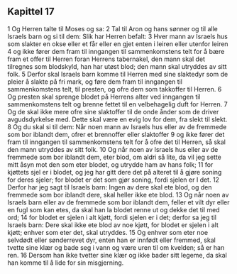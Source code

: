 ## Kapittel 17

1 Og Herren talte til Moses og sa:
2 Tal til Aron og hans sønner og til alle Israels barn og si til dem: Slik har Herren befalt:
3 Hver mann av Israels hus som slakter en okse eller et får eller en gjet enten i leiren eller utenfor leiren
4 og ikke fører dem fram til inngangen til sammenkomstens telt for å bære fram et offer til Herren foran Herrens tabernakel, den mann skal det tilregnes som blodskyld, han har utøst blod; den mann skal utryddes av sitt folk.
5 Derfor skal Israels barn komme til Herren med sine slaktedyr som de pleier å slakte på fri mark, og føre dem fram til inngangen til sammenkomstens telt, til presten, og ofre dem som takkoffer til Herren.
6 Og presten skal sprenge blodet på Herrens alter ved inngangen til sammenkomstens telt og brenne fettet til en velbehagelig duft for Herren.
7 Og de skal ikke mere ofre sine slaktoffer til de onde ånder som de driver avgudsdyrkelse med. Dette skal være en evig lov for dem, fra slekt til slekt.
8 Og du skal si til dem: Når noen mann av Israels hus eller av de fremmede som bor iblandt dem, ofrer et brennoffer eller slaktoffer
9 og ikke fører det fram til inngangen til sammenkomstens telt for å ofre det til Herren, så skal den mann utryddes av sitt folk.
10 Og når noen av Israels hus eller av de fremmede som bor iblandt dem, eter blod, om aldri så lite, da vil jeg sette mitt åsyn mot den som eter blodet, og utrydde ham av hans folk;
11 for kjøttets sjel er i blodet, og jeg har gitt dere det på alteret til å gjøre soning for deres sjeler; for blodet er det som gjør soning, fordi sjelen er I det.
12 Derfor har jeg sagt til Israels barn: Ingen av dere skal ete blod, og den fremmede som bor iblandt dere, skal heller ikke ete blod.
13 Og når noen av Israels barn eller av de fremmede som bor iblandt dem, feller et vilt dyr eller en fugl som kan etes, da skal han la blodet renne ut og dekke det til med ord;
14 for blodet er sjelen i alt kjøtt, fordi sjelen er i det; derfor sa jeg til Israels barn: Dere skal ikke ete blod av noe kjøtt, for blodet er sjelen i alt kjøtt; enhver som eter det, skal utryddes.
15 Og enhver som eter noe selvdødt eller sønderrevet dyr, enten han er innfødt eller fremmed, skal tvette sine klær og bade seg i vann og være uren til om kvelden; så er han ren.
16 Dersom han ikke tvetter sine klær og ikke bader sitt legeme, da skal han komme til å lide for sin misgjerning.
